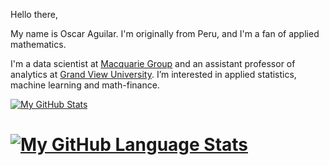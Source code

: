 Hello there,

My name is Oscar Aguilar. I'm originally from Peru, and I'm a fan of applied mathematics. 

I'm a data scientist at [Macquarie Group](https://www.macquarie.com/us/en.html) and an assistant professor of analytics at [Grand View University](https://www.grandview.edu/). I’m interested in applied statistics, machine learning and math-finance.

[![My GitHub Stats](https://github-readme-stats.vercel.app/api/?username=oscarm524&count_private=true&theme=tokyonight&showicons=true)]()

# [![My GitHub Language Stats](https://github-readme-stats.vercel.app/api/top-langs/?username=oscarm524&langs_count=5&theme=tokyonight)]()


<!---
oscarm524/oscarm524 is a ✨ special ✨ repository because its `README.md` (this file) appears on your GitHub profile.
You can click the Preview link to take a look at your changes.
--->
